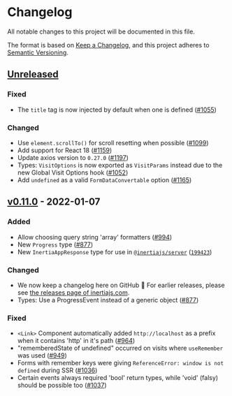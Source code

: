 # Changelog

All notable changes to this project will be documented in this file.

The format is based on [Keep a Changelog](https://keepachangelog.com/en/1.0.0/),
and this project adheres to [Semantic Versioning](https://semver.org/spec/v2.0.0.html).

## [Unreleased](https://github.com/inertiajs/inertia/compare/inertia@0.11.0...HEAD)

### Fixed

- The `title` tag is now injected by default when one is defined ([#1055](https://github.com/inertiajs/inertia/pull/1055))

### Changed

- Use `element.scrollTo()` for scroll resetting when possible ([#1099](https://github.com/inertiajs/inertia/pull/1099))
- Add support for React 18 ([#1159](https://github.com/inertiajs/inertia/pull/1159))
- Update axios version to `0.27.0` ([#1197](https://github.com/inertiajs/inertia/pull/1197))
- Types: `VisitOptions` is now exported as `VisitParams` instead due to the new Global Visit Options hook ([#1052](https://github.com/inertiajs/inertia/pull/1052))
- Add `undefined` as a valid `FormDataConvertable` option ([#1165](https://github.com/inertiajs/inertia/pull/1165))

## [v0.11.0](https://github.com/inertiajs/inertia/compare/inertia@0.10.1...inertia@0.11.0) - 2022-01-07

### Added

- Allow choosing query string 'array' formatters ([#994](https://github.com/inertiajs/inertia/pull/994))
- New `Progress` type ([#877](https://github.com/inertiajs/inertia/pull/877))
- New `InertiaAppResponse` type for use in [`@inertiajs/server`](https://github.com/inertiajs/server/) ([`199423`](https://github.com/inertiajs/inertia/commit/19942367b4f728e58decf581cdd93f674c7b35e5))

### Changed

- We now keep a changelog here on GitHub :tada: For earlier releases, please see [the releases page of inertiajs.com](https://inertiajs.com/releases?all=true#inertia).
- Types: Use a ProgressEvent instead of a generic object ([#877](https://github.com/inertiajs/inertia/pull/877))

### Fixed

- `<Link>` Component automatically added `http://localhost` as a prefix when it contains 'http' in it's path ([#964](https://github.com/inertiajs/inertia/pull/964))
- "rememberedState of undefined" occurred on visits where `useRemember` was used ([#949](https://github.com/inertiajs/inertia/pull/949))
- Forms with remember keys were giving `ReferenceError: window is not defined` during SSR ([#1036](https://github.com/inertiajs/inertia/pull/1036))
- Certain events always required 'bool' return types, while 'void' (falsy) should be possible too ([#1037](https://github.com/inertiajs/inertia/pull/1037))
